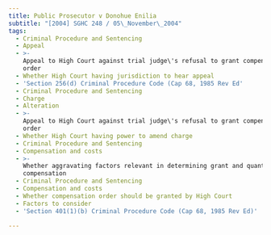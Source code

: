 ```yaml
---
title: Public Prosecutor v Donohue Enilia
subtitle: "[2004] SGHC 248 / 05\_November\_2004"
tags:
  - Criminal Procedure and Sentencing
  - Appeal
  - >-
    Appeal to High Court against trial judge\'s refusal to grant compensation
    order
  - Whether High Court having jurisdiction to hear appeal
  - 'Section 256(d) Criminal Procedure Code (Cap 68, 1985 Rev Ed'
  - Criminal Procedure and Sentencing
  - Charge
  - Alteration
  - >-
    Appeal to High Court against trial judge\'s refusal to grant compensation
    order
  - Whether High Court having power to amend charge
  - Criminal Procedure and Sentencing
  - Compensation and costs
  - >-
    Whether aggravating factors relevant in determining grant and quantum of
    compensation
  - Criminal Procedure and Sentencing
  - Compensation and costs
  - Whether compensation order should be granted by High Court
  - Factors to consider
  - 'Section 401(1)(b) Criminal Procedure Code (Cap 68, 1985 Rev Ed)'

---
```


